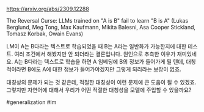 https://arxiv.org/abs/2309.12288

The Reversal Curse: LLMs trained on "A is B" fail to learn "B is A" (Lukas Berglund, Meg Tong, Max Kaufmann, Mikita Balesni, Asa Cooper Stickland, Tomasz Korbak, Owain Evans)

LM이 A는 B다라는 텍스트로 학습되었을 때 B는 A라는 일반화가 가능한지에 대한 테스트. 여러 조건에서 해봤지만 안 되더라는 결론입니다. 원인으로 추측한 이유가 재미있네요. A는 B다라는 텍스트로 학습을 하면 A 임베딩에 B의 정보가 들어가게 될 텐데, 대칭적이라면 B에도 A에 대한 정보가 들어가야겠지만 그렇게 되리라는 보장이 없죠.

대칭성의 문제가 되는 것 같은데, 적절한 대칭성이 이런 문제에 큰 도움이 될 수 있겠죠. 그렇지만 자연어에 대해서 우리가 어떤 적절한 대칭성을 모델에 주입할 수 있을까요?

#generalization #lm 